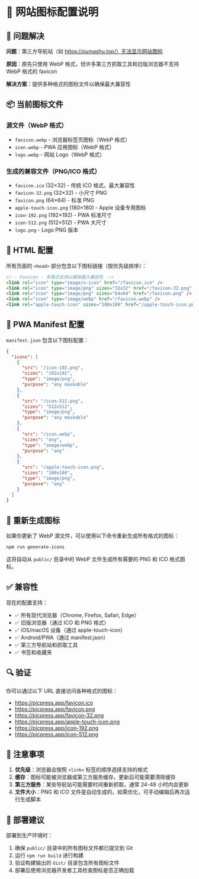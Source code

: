 # 📱 网站图标配置说明

## 🎯 问题解决

**问题**：第三方导航站（如 https://oumashu.top/）无法显示网站图标

**原因**：原先只使用 WebP 格式，但许多第三方抓取工具和旧版浏览器不支持 WebP 格式的 favicon

**解决方案**：提供多种格式的图标文件以确保最大兼容性

## 📦 当前图标文件

### 源文件（WebP 格式）
- `favicon.webp` - 浏览器标签页图标（WebP 格式）
- `icon.webp` - PWA 应用图标（WebP 格式）
- `logo.webp` - 网站 Logo（WebP 格式）

### 生成的兼容文件（PNG/ICO 格式）
- `favicon.ico` (32×32) - 传统 ICO 格式，最大兼容性
- `favicon-32.png` (32×32) - 小尺寸 PNG
- `favicon.png` (64×64) - 标准 PNG
- `apple-touch-icon.png` (180×180) - Apple 设备专用图标
- `icon-192.png` (192×192) - PWA 标准尺寸
- `icon-512.png` (512×512) - PWA 大尺寸
- `logo.png` - Logo PNG 版本

## 🔧 HTML 配置

所有页面的 `<head>` 部分包含以下图标链接（按优先级排序）：

```html
<!-- Favicon - 多格式支持以确保最大兼容性 -->
<link rel="icon" type="image/x-icon" href="/favicon.ico" />
<link rel="icon" type="image/png" sizes="32x32" href="/favicon-32.png" />
<link rel="icon" type="image/png" sizes="64x64" href="/favicon.png" />
<link rel="icon" type="image/webp" href="/favicon.webp" />
<link rel="apple-touch-icon" sizes="180x180" href="/apple-touch-icon.png" />
```

## 📱 PWA Manifest 配置

`manifest.json` 包含以下图标配置：

```json
{
  "icons": [
    {
      "src": "/icon-192.png",
      "sizes": "192x192",
      "type": "image/png",
      "purpose": "any maskable"
    },
    {
      "src": "/icon-512.png",
      "sizes": "512x512",
      "type": "image/png",
      "purpose": "any maskable"
    },
    {
      "src": "/icon.webp",
      "sizes": "any",
      "type": "image/webp",
      "purpose": "any"
    },
    {
      "src": "/apple-touch-icon.png",
      "sizes": "180x180",
      "type": "image/png",
      "purpose": "any"
    }
  ]
}
```

## 🔄 重新生成图标

如果你更新了 WebP 源文件，可以使用以下命令重新生成所有格式的图标：

```bash
npm run generate-icons
```

这将自动从 `public/` 目录中的 WebP 文件生成所有需要的 PNG 和 ICO 格式图标。

## ✅ 兼容性

现在的配置支持：
- ✅ 所有现代浏览器（Chrome, Firefox, Safari, Edge）
- ✅ 旧版浏览器（通过 ICO 和 PNG 格式）
- ✅ iOS/macOS 设备（通过 apple-touch-icon）
- ✅ Android/PWA（通过 manifest.json）
- ✅ 第三方导航站和抓取工具
- ✅ 书签和收藏夹

## 🔍 验证

你可以通过以下 URL 直接访问各种格式的图标：
- https://picpress.app/favicon.ico
- https://picpress.app/favicon.png
- https://picpress.app/favicon-32.png
- https://picpress.app/apple-touch-icon.png
- https://picpress.app/icon-192.png
- https://picpress.app/icon-512.png

## 📝 注意事项

1. **优先级**：浏览器会按照 `<link>` 标签的顺序选择支持的格式
2. **缓存**：图标可能被浏览器或第三方服务缓存，更新后可能需要清除缓存
3. **第三方服务**：某些导航站可能需要时间重新抓取，通常 24-48 小时内会更新
4. **文件大小**：PNG 和 ICO 文件是自动生成的，如需优化，可手动编辑后再次运行生成脚本

## 🚀 部署建议

部署到生产环境时：
1. 确保 `public/` 目录中的所有图标文件都已提交到 Git
2. 运行 `npm run build` 进行构建
3. 验证构建输出的 `dist/` 目录包含所有图标文件
4. 部署后使用浏览器开发者工具检查图标是否正确加载


